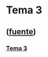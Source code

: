 # Tema 3
([fuente](https://campus.exactas.uba.ar/course/view.php?id=1026&section=3))
---
### [Tema 3](https://campus.exactas.uba.ar/course/view.php?id=1026&section=3)

